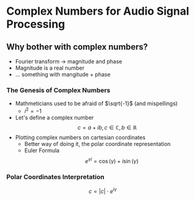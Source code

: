 # Complex Numbers for Audio Signal Processing

## Why bother with complex numbers?
- Fourier transform -> magnitude and phase
- Magnitude is a real number
- ... something with mangitude  + phase


### The Genesis of Complex Numbers
- Mathmeticians used to be afraid of $\sqrt{-1}$ (and mispellings)
	- $i^2 = -1$
- Let's define a complex number
$$c = a + ib, c \in \mathbb{C},b\in\mathbb{R}$$
- Plotting complex numbers on cartesian coordinates
	- Better way of doing it, the polar coordinate representation
	- Euler Formula
$$e^{\gamma i} = \cos(\gamma) + i\sin(\gamma)$$

### Polar Coordinates Interpretation

$$c = |c|\cdot e^{i\gamma}$$